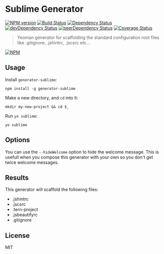 # Sublime Generator 
[![NPM version](https://badge.fury.io/js/generator-sublime.svg)](http://badge.fury.io/js/generator-sublime) [![Build Status](https://travis-ci.org/thaiat/generator-sublime.svg?branch=master)](https://travis-ci.org/thaiat/generator-sublime) [![Dependency Status](https://david-dm.org/thaiat/generator-sublime.svg)](https://david-dm.org/thaiat/generator-sublime) [![devDependency Status](https://david-dm.org/thaiat/generator-sublime/dev-status.svg)](https://david-dm.org/thaiat/generator-sublime#info=devDependencies) [![peerDependency Status](https://david-dm.org/thaiat/generator-sublime/peer-status.svg)](https://david-dm.org/thaiat/generator-sublime#info=peerDependencies) [![Coverage Status](https://img.shields.io/coveralls/thaiat/generator-sublime.svg)](https://coveralls.io/r/thaiat/generator-sublime)

> Yeoman generator for scaffolding the standard configuration root files like .gitignore, .jshintrc, .jscsrc etc...

[![NPM](https://nodei.co/npm/generator-sublime.png?downloads=true&downloadRank=true&stars=true)](https://nodei.co/npm/generator-sublime/)

## Usage

Install `generator-sublime`:
```
npm install -g generator-sublime
```

Make a new directory, and `cd` into it:
```
mkdir my-new-project && cd $_
```

Run `yo sublime`:
```
yo sublime
```

## Options
You can use the `--hideWelcome` option to hide the welcome message. 
This is usefull when you compose this generator with your own so you don't get twice welcome messages.

## Results
This generator will scaffold the following files:
* .jshintrc
* .jscsrc
* .tern-project
* .jsbeautifyrc
* .gitignore

## License

MIT
